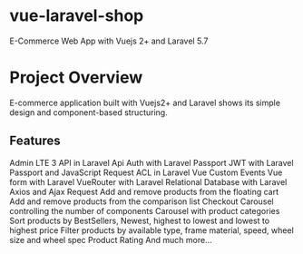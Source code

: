 # vue-laravel-shop
E-Commerce Web App with Vuejs 2+ and Laravel 5.7

# Project Overview
E-commerce application built with Vuejs2+ and Laravel shows its simple design and component-based structuring.

## Features
Admin LTE 3
API in Laravel
Api Auth with Laravel Passport
JWT with Laravel Passport and JavaScript Request
ACL in Laravel
Vue Custom Events
Vue form with Laravel
VueRouter with Laravel
Relational Database with Laravel
Axios and Ajax Request
Add and remove products from the floating cart
Add and remove products from the comparison list
Checkout
Carousel controlling the number of components
Carousel with product categories
Sort products by BestSellers, Newest, highest to lowest and lowest to highest price
Filter products by available type, frame material, speed, wheel size and wheel spec
Product Rating
And much more...
